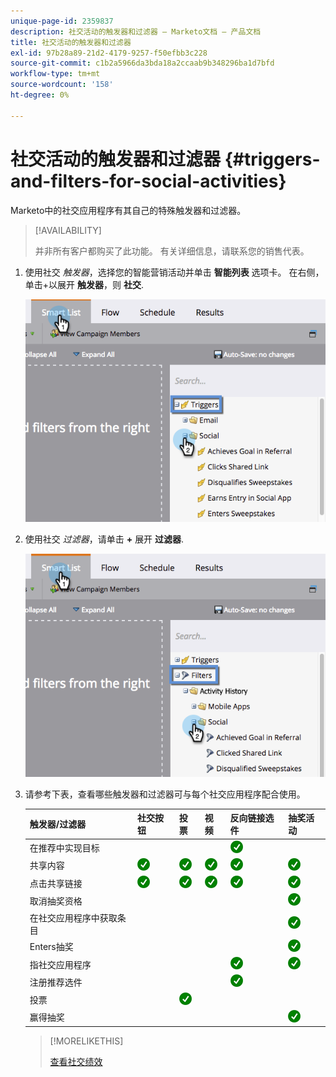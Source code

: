 ```yaml
---
unique-page-id: 2359837
description: 社交活动的触发器和过滤器 — Marketo文档 — 产品文档
title: 社交活动的触发器和过滤器
exl-id: 97b28a89-21d2-4179-9257-f50efbb3c228
source-git-commit: c1b2a5966da3bda18a2ccaab9b348296ba1d7bfd
workflow-type: tm+mt
source-wordcount: '158'
ht-degree: 0%

---
```


# 社交活动的触发器和过滤器 {#triggers-and-filters-for-social-activities}

Marketo中的社交应用程序有其自己的特殊触发器和过滤器。

>[!AVAILABILITY]
>
>并非所有客户都购买了此功能。 有关详细信息，请联系您的销售代表。

1. 使用社交 _触发器_，选择您的智能营销活动并单击 **智能列表** 选项卡。 在右侧，单击+以展开 **触发器**，则 **社交**.

   ![](assets/image2015-4-23-11-22-39.png)

1. 使用社交 _过滤器_，请单击 **+** 展开 **过滤器**.

   ![](assets/two-282-29.png)

1. 请参考下表，查看哪些触发器和过滤器可与每个社交应用程序配合使用。

   | 触发器/过滤器 | 社交按钮 | 投票 | 视频 | 反向链接选件 | 抽奖活动 |
   |---|---|---|---|---|---|
   | 在推荐中实现目标 |  |  |  | ![（勾号）](assets/check.png) |  |
   | 共享内容 | ![（勾号）](assets/check.png) | ![（勾号）](assets/check.png) | ![（勾号）](assets/check.png) | ![（勾号）](assets/check.png) | ![（勾号）](assets/check.png) |
   | 点击共享链接 | ![（勾号）](assets/check.png) | ![（勾号）](assets/check.png) | ![（勾号）](assets/check.png) | ![（勾号）](assets/check.png) | ![（勾号）](assets/check.png) |
   | 取消抽奖资格 |  |  |  |  | ![（勾号）](assets/check.png) |
   | 在社交应用程序中获取条目 |  |  |  |  | ![（勾号）](assets/check.png) |
   | Enters抽奖 |  |  |  |  | ![（勾号）](assets/check.png) |
   | 指社交应用程序 |  |  |  | ![（勾号）](assets/check.png) | ![（勾号）](assets/check.png) |
   | 注册推荐选件 |  |  |  | ![（勾号）](assets/check.png) |  |
   | 投票 |  | ![（勾号）](assets/check.png) |  |  |  |
   | 赢得抽奖 |  |  |  |  | ![（勾号）](assets/check.png) |

   >[!MORELIKETHIS]
   >
   >[查看社交绩效](/help/marketo/product-docs/demand-generation/social/social-functions/view-social-performance.md)
